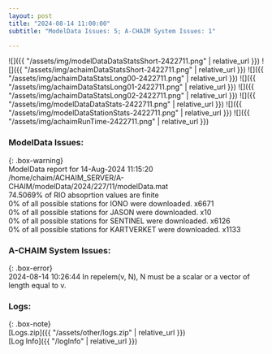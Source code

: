 ```yaml
---
layout: post
title: "2024-08-14 11:00:00"
subtitle: "ModelData Issues: 5; A-CHAIM System Issues: 1"

---
```


![]({{ "/assets/img/modelDataDataStatsShort-2422711.png" | relative_url }})
![]({{ "/assets/img/achaimDataStatsShort-2422711.png" | relative_url }})
![]({{ "/assets/img/achaimDataStatsLong00-2422711.png" | relative_url }})
![]({{ "/assets/img/achaimDataStatsLong01-2422711.png" | relative_url }})
![]({{ "/assets/img/achaimDataStatsLong02-2422711.png" | relative_url }})
![]({{ "/assets/img/modelDataDataStats-2422711.png" | relative_url }})
![]({{ "/assets/img/modelDataStationStats-2422711.png" | relative_url }})
![]({{ "/assets/img/achaimRunTime-2422711.png" | relative_url }})


### ModelData Issues:  
  
{: .box-warning}  
 ModelData report for 14-Aug-2024 11:15:20   
 /home/chaim/ACHAIM_SERVER/A-CHAIM/modelData/2024/227/11/modelData.mat   
 74.5069% of RIO absoprtion values are finite   
 0% of all possible stations for IONO were downloaded. x6671   
 0% of all possible stations for JASON were downloaded. x10   
 0% of all possible stations for SENTINEL were downloaded. x6126   
 0% of all possible stations for KARTVERKET were downloaded. x1133   
  
### A-CHAIM System Issues:  
  
{: .box-error}  
2024-08-14 10:26:44 In repelem(v, N), N must be a scalar or a vector of length equal to v.  

### Logs:  
  
{: .box-note}  
[Logs.zip]({{ "/assets/other/logs.zip" | relative_url }})  
[Log Info]({{ "/logInfo" | relative_url }})  
